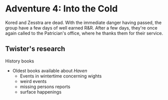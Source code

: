 # Adventure 4: Into the Cold

Kored and Zesstra are dead. With the immediate danger having passed, the group have a few days of well earned R&R. After a few days, they're once again called to the Patrician's office, where he thanks them for their service. 

## Twister's research

History books

- Oldest books available about *Haven*
  - Events in wintertime concerning wights
  - weird events
  - missing persons reports
  - surface happenings





